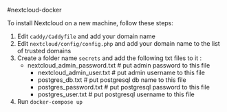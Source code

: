 #nextcloud-docker

To install Nextcloud on a new machine, follow these steps:

1. Edit `caddy/Caddyfile` and add your domain name
2. Edit `nextcloud/config/config.php` and add your domain name to the list of trusted domains
3. Create a folder name `secrets` and add the following txt files to it :
	- nextcloud_admin_password.txt # put admin password to this file
    	- nextcloud_admin_user.txt # put admin username to this file
    	- postgres_db.txt # put postgresql db name to this file
        - postgres_password.txt # put postgresql password to this file
        - postgres_user.txt # put postgresql username to this file
4. Run `docker-compose up`
